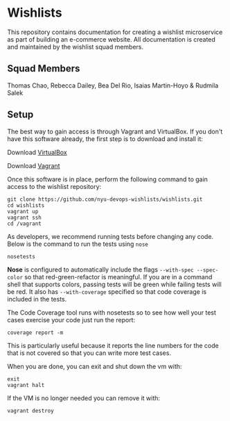 # Wishlists

This repository contains documentation for creating a wishlist microservice as part of building an e-commerce website. All documentation is created and maintained by the wishlist squad members.

## Squad Members

Thomas Chao, Rebecca Dailey, Bea Del Rio, Isaias Martin-Hoyo & Rudmila Salek

## Setup
The best way to gain access is through Vagrant and VirtualBox. If you don't have this software already, the first step is to download and install it:

Download [VirtualBox](https://www.virtualbox.org/)

Download [Vagrant](https://www.vagrantup.com/)

Once this software is in place, perform the following command to gain access to the wishlist repository:

    git clone https://github.com/nyu-devops-wishlists/wishlists.git
    cd wishlists
    vagrant up
    vagrant ssh
    cd /vagrant

As developers, we recommend running tests before changing any code. Below is the command to run the tests using `nose`

    nosetests
    
**Nose** is configured to automatically include the flags `--with-spec --spec-color` so that red-green-refactor is meaningful. If you are in a command shell that supports colors, passing tests will be green while failing tests will be red. It also has `--with-coverage` specified so that code coverage is included in the tests.

The Code Coverage tool runs with nosetests so to see how well your test cases exercise your code just run the report:

    coverage report -m

This is particularly useful because it reports the line numbers for the code that is not covered so that you can write more test cases.

When you are done, you can exit and shut down the vm with:

    exit
    vagrant halt
   
If the VM is no longer needed you can remove it with:

    vagrant destroy
